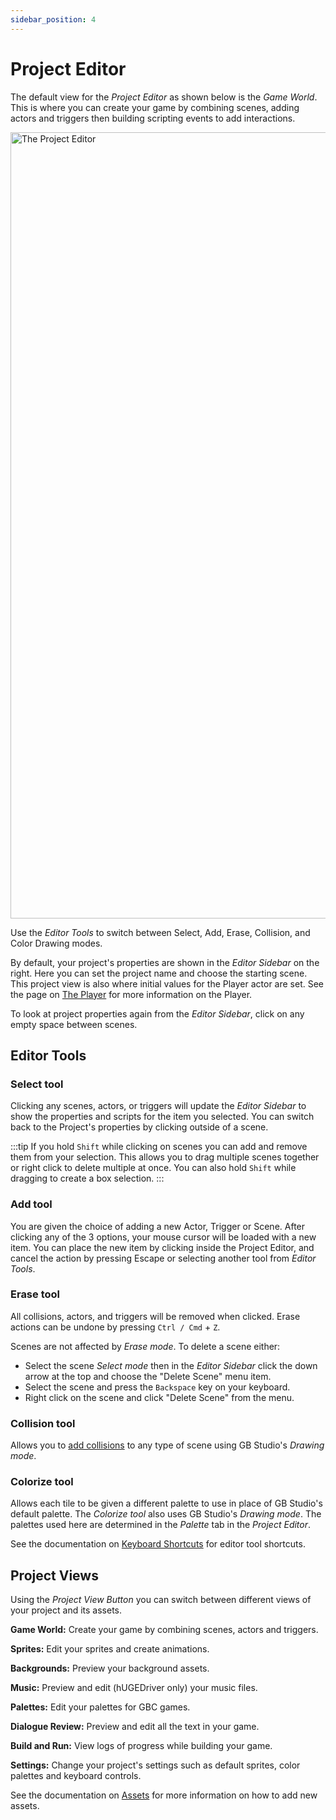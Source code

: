 ```yaml
---
sidebar_position: 4
---
```


# Project Editor

The default view for the _Project Editor_ as shown below is the _Game World_. This is where you can create your game by combining scenes, adding actors and triggers then building scripting events to add interactions.

<img title="The Project Editor" src="/img/screenshots/project-editor-v4.png" width="1258" />

Use the _Editor Tools_ to switch between Select, Add, Erase, Collision, and Color Drawing modes.

By default, your project's properties are shown in the _Editor Sidebar_ on the right. Here you can set the project name and choose the starting scene. This project view is also where initial values for the Player actor are set. See the page on [The Player](/docs/project-editor/player) for more information on the Player.

To look at project properties again from the _Editor Sidebar_, click on any empty space between scenes.

## Editor Tools

### Select tool

Clicking any scenes, actors, or triggers will update the _Editor Sidebar_ to show the properties and scripts for the item you selected. You can switch back to the Project's properties by clicking outside of a scene.

:::tip
If you hold `Shift` while clicking on scenes you can add and remove them from your selection. This allows you to drag multiple scenes together or right click to delete multiple at once. You can also hold `Shift` while dragging to create a box selection.
:::

### Add tool

You are given the choice of adding a new Actor, Trigger or Scene. After clicking any of the 3 options, your mouse cursor will be loaded with a new item. You can place the new item by clicking inside the Project Editor, and cancel the action by pressing Escape or selecting another tool from _Editor Tools_.

### Erase tool

All collisions, actors, and triggers will be removed when clicked. Erase actions can be undone by pressing `Ctrl / Cmd` + `Z`.

Scenes are not affected by _Erase mode_. To delete a scene either:  
- Select the scene  _Select mode_ then in the _Editor Sidebar_ click the down arrow at the top and choose the "Delete Scene" menu item.
- Select the scene and press the `Backspace` key on your keyboard.
- Right click on the scene and click "Delete Scene" from the menu.

### Collision tool

Allows you to [add collisions](/docs/project-editor/scenes#adding-collision-to-a-scene) to any type of scene using GB Studio's _Drawing mode_.

### Colorize tool

Allows each tile to be given a different palette to use in place of GB Studio's default palette. The _Colorize tool_ also uses GB Studio's _Drawing mode_. The palettes used here are determined in the _Palette_ tab in the _Project Editor_.

See the documentation on [Keyboard Shortcuts](/docs/getting-started/keyboard-shortcuts) for editor tool shortcuts.

## Project Views

Using the _Project View Button_ you can switch between different views of your project and its assets.

**Game World:** Create your game by combining scenes, actors and triggers.

**Sprites:** Edit your sprites and create animations.

**Backgrounds:** Preview your background assets.

**Music:** Preview and edit (hUGEDriver only) your music files.

**Palettes:** Edit your palettes for GBC games.

**Dialogue Review:** Preview and edit all the text in your game.

**Build and Run:** View logs of progress while building your game.

**Settings:** Change your project's settings such as default sprites, color palettes and keyboard controls.

See the documentation on [Assets](/docs/assets) for more information on how to add new assets.
